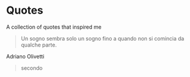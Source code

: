 # Quotes
A collection of quotes that inspired me

> Un sogno sembra solo un sogno fino a quando non si comincia da qualche parte.

Adriano Olivetti

> secondo
